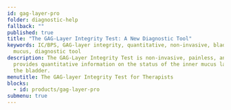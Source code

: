 ```yaml
---
id: gag-layer-pro
folder: diagnostic-help
fallback: ""
published: true
title: "The GAG-Layer Integrity Test: A New Diagnostic Tool"
keywords: IC/BPS, GAG-layer integrity, quantitative, non-invasive, bladder
  mucus, diagnostic tool
description: The GAG-Layer Integrity Test is non-invasive, painless, and
  provides quantitative information on the status of the inner mucus layer of
  the bladder.
menutitle: The GAG-layer Integrity Test for Therapists
blocks:
  - id: products/gag-layer-pro
submenu: true
---
```

